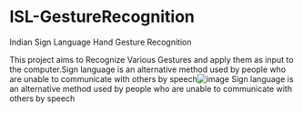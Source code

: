 # ISL-GestureRecognition
Indian Sign Language Hand Gesture Recognition

This project aims to Recognize Various Gestures and apply them as input to the computer.Sign language is an alternative method used by people who are unable to communicate with others by speech![image](https://user-images.githubusercontent.com/92975269/151516972-13bd55bb-2e91-445b-870a-9402da76e142.png)
Sign language is an alternative method used by people who are unable to communicate with others by speech
